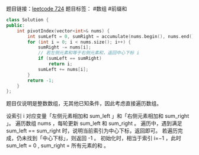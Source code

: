 题目链接：[leetcode 724](https://leetcode.cn/problems/find-pivot-index/description/?envType=study-plan-v2&envId=leetcode-75)
题目标签： #数组 #前缀和 

``` cpp
class Solution {
public:
    int pivotIndex(vector<int>& nums) {
        int sumLeft = 0, sumRight = accumulate(nums.begin(), nums.end(), 0);
        for (int i = 0; i < nums.size(); i++) {
            sumRight -= nums[i];
            // 若左侧元素和等于右侧元素和，返回中心下标 i
            if (sumLeft == sumRight)
                return i;
            sumLeft += nums[i];
        }
        return -1;
    }
};
```

题目仅说明是整数数组，无其他已知条件，因此考虑直接遍历数组。

设索引 i 对应变量「左侧元素相加和 sum_left 」和「右侧元素相加和 sum_right 」。
遍历数组 nums ，每轮更新 sum_left 和 sum_right 。
遍历中，遇到满足 sum_left == sum_right 时，说明当前索引为中心下标，返回即可。
若遍历完成，仍未找到「中心下标」，则返回 -1 。
初始化时，相当于索引 i=−1 ，此时 sum_left = 0 , sum_right = 所有元素的和 。

